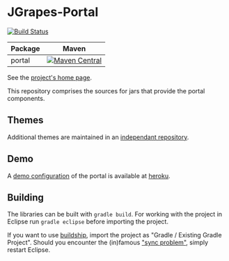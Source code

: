 JGrapes-Portal
==============

[![Build Status](https://travis-ci.org/mnlipp/jgrapes-portal.svg?branch=master)](https://travis-ci.org/mnlipp/jgrapes-portal)

| Package | Maven |
| ------- | ----- |
| portal  | [![Maven Central](https://img.shields.io/maven-central/v/org.jgrapes/org.jgrapes.portal.svg)](http://search.maven.org/#search%7Cga%7C1%7Ca%3A%22org.jgrapes.portal%22)

See the [project's home page](https://mnlipp.github.io/jgrapes/).

This repository comprises the sources for jars that provide
the portal components.

Themes
------

Additional themes are maintained in an 
[independant repository](https://github.com/mnlipp/jgrapes-portal-themes).

Demo
----

A [demo configuration](https://jgrapes-portal-demo.herokuapp.com/)
of the portal is available at [heroku](https://www.heroku.com/).

Building
--------

The libraries can be built with `gradle build`. For working with 
the project in Eclipse run `gradle eclipse` before importing the 
project. 

If you want to use 
[buildship](https://projects.eclipse.org/projects/tools.buildship),
import the project as "Gradle / Existing Gradle Project". Should you
encounter the (in)famous 
["sync problem"](https://github.com/eclipse/buildship/issues/478),
simply restart Eclipse.
